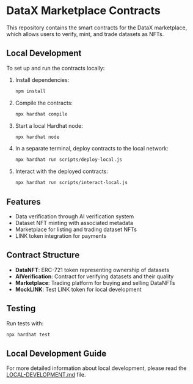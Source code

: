 # DataX Marketplace Contracts

This repository contains the smart contracts for the DataX marketplace, which allows users to verify, mint, and trade datasets as NFTs.

## Local Development

To set up and run the contracts locally:

1. Install dependencies:
   ```bash
   npm install
   ```

2. Compile the contracts:
   ```bash
   npx hardhat compile
   ```

3. Start a local Hardhat node:
   ```bash
   npx hardhat node
   ```

4. In a separate terminal, deploy contracts to the local network:
   ```bash
   npx hardhat run scripts/deploy-local.js
   ```

5. Interact with the deployed contracts:
   ```bash
   npx hardhat run scripts/interact-local.js
   ```

## Features

- Data verification through AI verification system
- Dataset NFT minting with associated metadata
- Marketplace for listing and trading dataset NFTs
- LINK token integration for payments

## Contract Structure

- **DataNFT**: ERC-721 token representing ownership of datasets
- **AIVerification**: Contract for verifying datasets and their quality
- **Marketplace**: Trading platform for buying and selling DataNFTs
- **MockLINK**: Test LINK token for local development

## Testing

Run tests with:
```bash
npx hardhat test
```

## Local Development Guide

For more detailed information about local development, please read the [LOCAL-DEVELOPMENT.md](./LOCAL-DEVELOPMENT.md) file.
